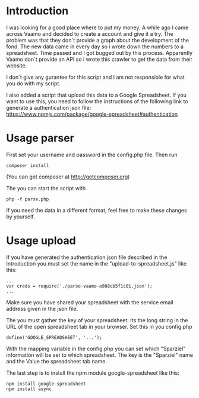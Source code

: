 # Introduction
I was looking for a good place where to put my money. A while ago I came across
Vaamo and decided to create a account and give it a try.
The problem was that they don´t provide a graph about the development of the fond.
The new data came in every day so i wrote down the numbers to a spreadsheet.
Time passed and I got bugged out by this process. Apparently Vaamo don´t provide
an API so i wrote this crawler to get the data from their website.

I don´t give any gurantee for this script and I am not responsible for what you
do with my script.

I also added a script that upload this data to a Google Spreadsheet. If you want
to use this, you need to follow the instructions of the following link to
generate a authentication json file:
https://www.npmjs.com/package/google-spreadsheet#authentication

# Usage parser
First set your username and password in the config.php file. Then run

```
composer install
```

(You can get composer at http://getcomposer.org)

The you can start the script with
```
php -f parse.php
```

If you need the data in a different format, feel free to make these changes by
yourself.


# Usage upload
If you have generated the authentication json file described in the Introduction
you must set the name in the "upload-to-spreadsheet.js" like this:

```
...
var creds = require('./parse-vaamo-a988cb5f1c01.json');
...
```

Make sure you have shared your spreadsheet with the service email address given
in the json file.

The you must gather the key of your spreadsheet. Its the long string in the URL
of the open spreadsheet tab in your browser. Set this in you config.php

```
define('GOOGLE_SPREADSHEET', '...');
```

With the mapping variable in the config.php you can set which "Sparziel" information
will be set to which spreadsheet. The key is the "Sparziel" name and the Value
the spreadsheet tab name.

The last step is to install the npm module google-spreadsheet like this:
```
npm install google-spreadsheet
npm install async
```
